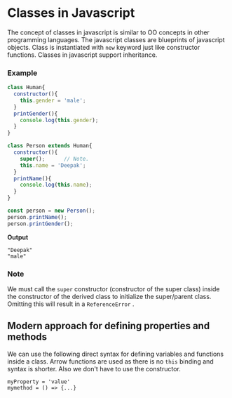 # Classes in Javascript
The concept of classes in javascript is similar to OO concepts in other programming languages. 
The javascript classes are blueprints of javascript objects.
Class is instantiated with `new` keyword just like constructor functions.
Classes in javascript support inheritance.

### Example
```javascript
class Human{
  constructor(){
    this.gender = 'male';
  }
  printGender(){
    console.log(this.gender);
  }
}

class Person extends Human{
  constructor(){
    super();      // Note.
    this.name = 'Deepak';
  }
  printName(){
    console.log(this.name);
  }
}

const person = new Person();
person.printName();
person.printGender();

```
**Output**
```
"Deepak"
"male"
```
### Note
We must call the `super` constructor (constructor of the super class) inside the
constructor of the derived class to initialize the super/parent class. Omitting this will
result in a `ReferenceError` .

## Modern approach for defining properties and methods
We can use the following direct syntax for defining variables and functions inside a class.
Arrow functions are used as there is no `this` binding and syntax is shorter. Also we don't
have to use the constructor.
```
myProperty = 'value'
mymethod = () => {...}
```
